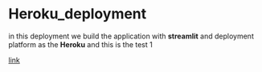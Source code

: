 # Heroku_deployment

in this deployment we build the application with **streamlit** and deployment platform as the **Heroku** and this is the test 1

[link](https://flasktrail123.herokuapp.com/)
